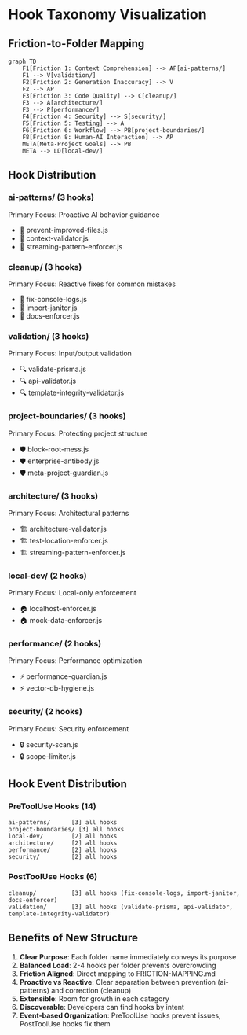 # Hook Taxonomy Visualization

## Friction-to-Folder Mapping

```mermaid
graph TD
    F1[Friction 1: Context Comprehension] --> AP[ai-patterns/]
    F1 --> V[validation/]
    F2[Friction 2: Generation Inaccuracy] --> V
    F2 --> AP
    F3[Friction 3: Code Quality] --> C[cleanup/]
    F3 --> A[architecture/]
    F3 --> P[performance/]
    F4[Friction 4: Security] --> S[security/]
    F5[Friction 5: Testing] --> A
    F6[Friction 6: Workflow] --> PB[project-boundaries/]
    F8[Friction 8: Human-AI Interaction] --> AP
    META[Meta-Project Goals] --> PB
    META --> LD[local-dev/]
```

## Hook Distribution

### ai-patterns/ (3 hooks)

Primary Focus: Proactive AI behavior guidance

- 🤖 prevent-improved-files.js
- 🤖 context-validator.js
- 🤖 streaming-pattern-enforcer.js

### cleanup/ (3 hooks)

Primary Focus: Reactive fixes for common mistakes

- 🧹 fix-console-logs.js
- 🧹 import-janitor.js
- 🧹 docs-enforcer.js

### validation/ (3 hooks)

Primary Focus: Input/output validation

- 🔍 validate-prisma.js
- 🔍 api-validator.js
- 🔍 template-integrity-validator.js

### project-boundaries/ (3 hooks)

Primary Focus: Protecting project structure

- 🛡️ block-root-mess.js
- 🛡️ enterprise-antibody.js
- 🛡️ meta-project-guardian.js

### architecture/ (3 hooks)

Primary Focus: Architectural patterns

- 🏗️ architecture-validator.js
- 🏗️ test-location-enforcer.js
- 🏗️ streaming-pattern-enforcer.js

### local-dev/ (2 hooks)

Primary Focus: Local-only enforcement

- 🏠 localhost-enforcer.js
- 🏠 mock-data-enforcer.js

### performance/ (2 hooks)

Primary Focus: Performance optimization

- ⚡ performance-guardian.js
- ⚡ vector-db-hygiene.js

### security/ (2 hooks)

Primary Focus: Security enforcement

- 🔒 security-scan.js
- 🔒 scope-limiter.js

## Hook Event Distribution

### PreToolUse Hooks (14)

```
ai-patterns/      [3] all hooks
project-boundaries/ [3] all hooks
local-dev/        [2] all hooks
architecture/     [2] all hooks
performance/      [2] all hooks
security/         [2] all hooks
```

### PostToolUse Hooks (6)

```
cleanup/          [3] all hooks (fix-console-logs, import-janitor, docs-enforcer)
validation/       [3] all hooks (validate-prisma, api-validator, template-integrity-validator)
```

## Benefits of New Structure

1. **Clear Purpose**: Each folder name immediately conveys its purpose
2. **Balanced Load**: 2-4 hooks per folder prevents overcrowding
3. **Friction Aligned**: Direct mapping to FRICTION-MAPPING.md
4. **Proactive vs Reactive**: Clear separation between prevention (ai-patterns) and correction (cleanup)
5. **Extensible**: Room for growth in each category
6. **Discoverable**: Developers can find hooks by intent
7. **Event-based Organization**: PreToolUse hooks prevent issues, PostToolUse hooks fix them
